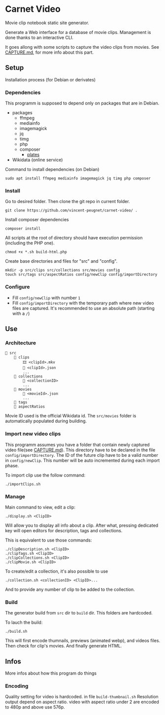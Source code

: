 # Carnet Video

Movie clip notebook static site generator.

Generate a Web interface for a database of movie clips.
Management is done thanks to an interactive CLI.

It goes allong with some scripts to capture the video clips from movies.
See [CAPTURE.md](CAPTURE.md), for more info about this part.


## Setup

Installation process (for Debian or derivates)

### Dependencies

This programm is supposed to depend only on packages that are in Debian.

- packages
    - ffmpeg
    - mediainfo
    - imagemagick
    - jq
    - timg
    - php
    - composer
        - [plates](https://platesphp.com/)
- Wikidata (online service)

Command to install dependencies (on Debian)

    sudo apt install ffmpeg mediainfo imagemagick jq timg php composer


### Install

Go to desired folder.
Then clone the git repo in current folder.

    git clone https://github.com/vincent-peugnet/carnet-video/ .


Install composer dependencies

    composer install


All scripts at the root of directory should have execution permission (including the PHP one).

    chmod +x *.sh build-html.php


Create base directories and files for "src" and "config".

    mkdir -p src/clips src/collections src/movies config
    touch src/tags src/aspectRatios config/newClip config/importDirectory


### Configure

- Fill `config/newClip` with number `1`
- Fill `config/importDirectory` with the temporary path where new video files are captured.
It's recommended to use an absolute path (starting with a `/`)


## Use

### Architecture
```
📁 src
    📁 clips
        🎞️ <clipId>.mkv
        📄 <clipId>.json
        ...
    📁 collections
        📄 <collectionID>
        ...
    📁 movies
        📄 <movieId>.json
        ...
    📄 tags
    📄 aspectRatios
```

Movie ID used is the official Wikidata id.
The `src/movies` folder is automatically populated during building.

### Import new video clips

This programm assumes you have a folder that contain newly captured video file(see [CAPTURE.md](CAPTURE.md)).
This directory have to be declared in the file `config/importDirectory`.
The ID of the future clip have to be a valid number in `config/newClip`.
This number will be auto incremented during each import phase.

To import clip use the follow command:

    ./importClips.sh


### Manage

Main command to view, edit a clip:

    ./display.sh <ClipID>

Will allow you to display all info about a clip.
After what, pressing dedicated key will open editors for description, tags and collections.

This is equivalent to use those commands:

    ./clipDescription.sh <ClipID>
    ./clipTags.sh <ClipID>
    ./clipCollections.sh <ClipID>
    ./clipMovie.sh <ClipID>

To create/edit a collection, it's also possible to use

    ./collection.sh <collectionID> <ClipID>...

And to provide any number of clip to be added to the collection.


### Build

The generator build from `src` dir to `build` dir. This folders are hardcoded.

To lauch the build:

    ./build.sh

This will first encode thumnails, previews (animated webp), and videos files. Then check for clip's movies. And finally generate HTML.


## Infos

More infos about how this program do things

### Encoding

Quality setting for video is hardcoded. in file `build-thumbnail.sh`
Resolution output depend on aspect ratio.
video with aspect ratio under 2 are encoded to 480p and above use 576p.

